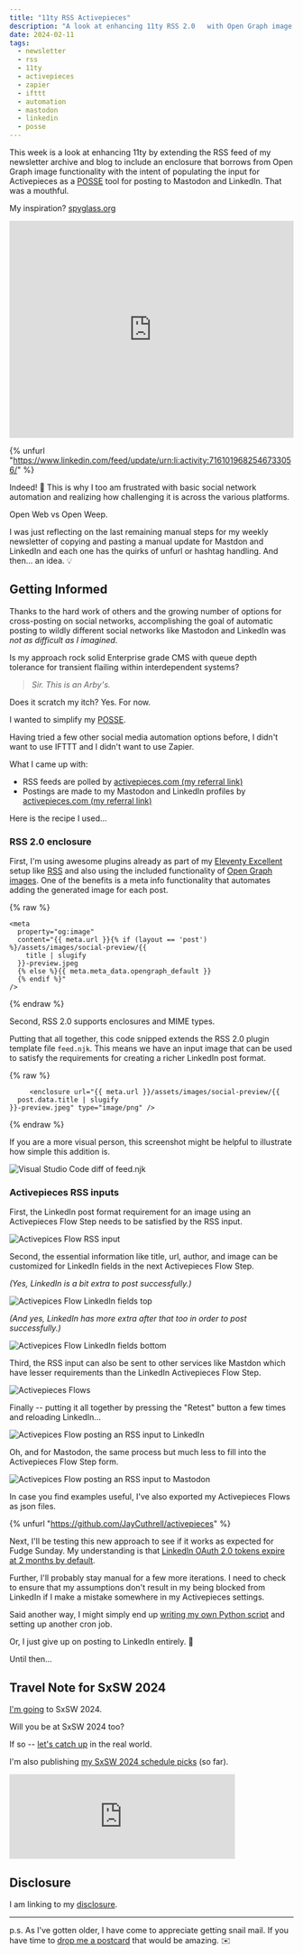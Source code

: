 ```yaml
---
title: "11ty RSS Activepieces"
description: "A look at enhancing 11ty RSS 2.0   with Open Graph image and Activepieces"
date: 2024-02-11
tags: 
  - newsletter
  - rss
  - 11ty
  - activepieces
  - zapier
  - ifttt
  - automation
  - mastodon
  - linkedin
  - posse
---
```


This week is a look at enhancing 11ty by extending the RSS feed of my newsletter archive and blog to include an enclosure that borrows from Open Graph image functionality with the intent of populating the input for Activepieces as a [POSSE](/topics/posse) tool for posting to Mastodon and LinkedIn. That was a mouthful.

My inspiration? [spyglass.org](https://spyglass.org)

<iframe src="https://www.linkedin.com/embed/feed/update/urn:li:share:7161019681313595395" height="385" width="504" frameborder="0" allowfullscreen="" title="Embedded post"></iframe>

{% unfurl "https://www.linkedin.com/feed/update/urn:li:activity:7161019682546733056/" %}

Indeed! 💯 This is why I too am frustrated with basic social network automation and realizing how challenging it is across the various platforms.

Open Web vs Open Weep.

I was just reflecting on the last remaining manual steps for my weekly newsletter of copying and pasting a manual update for Mastdon and LinkedIn and each one has the quirks of unfurl or hashtag handling. And then... an idea. 💡

## Getting Informed

Thanks to the hard work of others and the growing number of options for cross-posting on social networks, accomplishing the goal of automatic posting to wildly different social networks like Mastodon and LinkedIn was *not as difficult as I imagined*.

Is my approach rock solid Enterprise grade CMS with queue depth tolerance for transient flailing within interdependent systems?

> *Sir. This is an Arby's.*

Does it scratch my itch? Yes. For now.

I wanted to simplify my [POSSE](https://fudge.org/archive/me-and-my-posse/).

Having tried a few other social media automation options before, I didn't want to use IFTTT and I didn't want to use Zapier.

What I came up with:

- RSS feeds are polled by [activepieces.com (my referral link)](https://cloud.activepieces.com/sign-up?referral=DT47qKAfA4PZOIyqWs8Eu) 
- Postings are made to my Mastodon and LinkedIn profiles by [activepieces.com (my referral link)](https://cloud.activepieces.com/sign-up?referral=DT47qKAfA4PZOIyqWs8Eu)

Here is the recipe I used...

### RSS 2.0 enclosure

First, I'm using awesome plugins already as part of my [Eleventy Excellent](https://github.com/madrilene/eleventy-excellent) setup like [RSS](https://www.11ty.dev/docs/plugins/rss/) and also using the included functionality of [Open Graph images](https://eleventy-excellent.netlify.app/get-started/#open-graph-images). One of the benefits is a meta info functionality that automates adding the generated image for each post.

{% raw %}
```markup
<meta
  property="og:image"
  content="{{ meta.url }}{% if (layout == 'post') %}/assets/images/social-preview/{{
    title | slugify
  }}-preview.jpeg
  {% else %}{{ meta.meta_data.opengraph_default }}
  {% endif %}"
/>
```
{% endraw %}

Second, RSS 2.0 supports enclosures and MIME types.

Putting that all together, this code snipped extends the RSS 2.0 plugin template file ```feed.njk```. This means we have an input image that can be used to satisfy the requirements for creating a richer LinkedIn post format.

{% raw %}
```markup
     <enclosure url="{{ meta.url }}/assets/images/social-preview/{{
  post.data.title | slugify
}}-preview.jpeg" type="image/png" />
```
{% endraw %}

If you are a more visual person, this screenshot might be helpful to illustrate how simple this addition is.

![Visual Studio Code diff of feed.njk](/assets/images/screenshots/2024-02-10-02-03-26.png)

### Activepieces RSS inputs

First, the LinkedIn post format requirement for an image using an Activepieces Flow Step needs to be satisfied by the RSS input.

![Activepices Flow RSS input](/assets/images/screenshots/2024-02-10-01-27-45.png)

Second, the essential information like title, url, author, and image can be customized for LinkedIn fields in the next Activepieces Flow Step.

*(Yes, LinkedIn is a bit extra to post successfully.)*

![Activepices Flow LinkedIn fields top](/assets/images/screenshots/2024-02-10-01-29-29.png)

*(And yes, LinkedIn has more extra after that too in order to post successfully.)*

![Activepices Flow LinkedIn fields bottom](/assets/images/screenshots/2024-02-10-01-30-58.png)

Third, the RSS input can also be sent to other services like Mastdon which have lesser requirements than the LinkedIn Activepieces Flow Step.

![Activepieces Flows](/assets/images/screenshots/2024-02-10-01-24-06.png)

Finally -- putting it all together by pressing the "Retest" button a few times and reloading LinkedIn...

![Activepices Flow posting an RSS input to LinkedIn](/assets/images/screenshots/2024-02-10-01-38-15.png)

Oh, and for Mastodon, the same process but much less to fill into the Activepieces Flow Step form.

![Activepices Flow posting an RSS input to Mastodon](/assets/images/screenshots/2024-02-10-14-26-12.png)

In case you find examples useful, I've also exported my Activepieces Flows as json files.

{% unfurl "https://github.com/JayCuthrell/activepieces" %}

Next, I'll be testing this new approach to see if it works as expected for Fudge Sunday. My understanding is that [LinkedIn OAuth 2.0 tokens expire at 2 months by default](https://learn.microsoft.com/en-us/linkedin/shared/authentication/authentication).

Further, I'll probably stay manual for a few more iterations. I need to check to ensure that my assumptions don't result in my being blocked from LinkedIn if I make a mistake somewhere in my Activepieces settings.

Said another way, I might simply end up [writing my own Python script](https://github.com/linkedin-developers/linkedin-api-python-client) and setting up another cron job.

Or, I just give up on posting to LinkedIn entirely. 🤣

Until then... 

## Travel Note for SxSW 2024

[I'm going](/archive/south-by-southwest-bound-and-down/) to SxSW 2024.

Will you be at SxSW 2024 too?

If so -- [let's catch up](https://jaycuthrell.com/contact) in the real world.

I'm also publishing [my SxSW 2024 schedule picks](https://schedule.sxsw.com/favorite/user/985f8ae425a0ca54469639ae92234564491ace14) (so far).

<iframe src="https://cuthrell.com/@jay/111774189599544610/embed" class="mastodon-embed" style="max-width: 100%; border: 0" width="400" allowfullscreen="allowfullscreen"></iframe><script src="https://cuthrell.com/embed.js" async="async"></script>

## Disclosure

I am linking to my [disclosure](https://jaycuthrell.com/disclosure/).

***

p.s. As I've gotten older, I have come to appreciate getting snail mail. If you have time to [drop me a postcard](https://jaycuthrell.com/contact) that would be amazing. ✉️